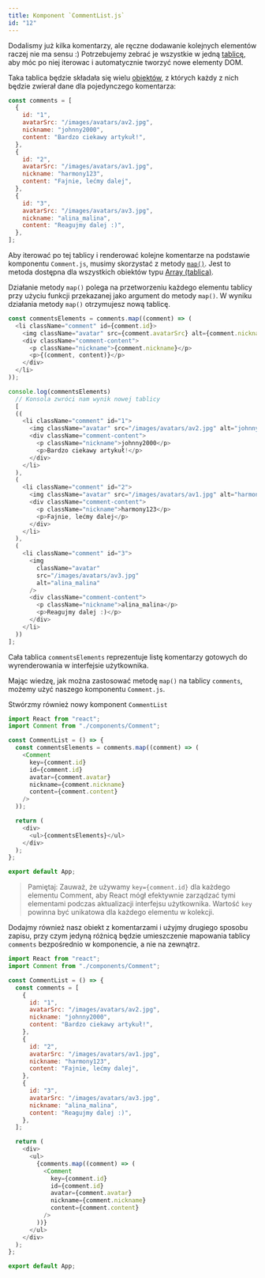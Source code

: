 ```yaml
---
title: Komponent `CommentList.js`
id: "12"
---
```



Dodalismy już kilka komentarzy, ale ręczne dodawanie kolejnych elementów raczej nie ma sensu :)
Potrzebujemy zebrać je wszystkie w jedną <a href="/glossary/tablica/" target="_blank">tablicę</a>, aby móc po niej iterowac i automatycznie tworzyć nowe elementy DOM.

Taka tablica będzie składała się wielu <a href="/glossary/obiekt/" target="_blank">obiektów</a>, z których każdy z nich będzie zwierał dane dla pojedynczego komentarza:

```js
const comments = [
  {
    id: "1",
    avatarSrc: "/images/avatars/av2.jpg",
    nickname: "johnny2000",
    content: "Bardzo ciekawy artykuł!",
  },
  {
    id: "2",
    avatarSrc: "/images/avatars/av1.jpg",
    nickname: "harmony123",
    content: "Fajnie, lećmy dalej",
  },
  {
    id: "3",
    avatarSrc: "/images/avatars/av3.jpg",
    nickname: "alina_malina",
    content: "Reagujmy dalej :)",
  },
];
```

Aby iterować po tej tablicy i renderować kolejne komentarze na podstawie komponentu `Comment.js`, musimy skorzystać z metody <a href="/glossary/petle/" target="_blank">`map()`</a>. Jest to metoda dostępna dla wszystkich obiektów typu <a href="/glossary/tablica/" target="_blank">Array (tablica)</a>.

Działanie metody `map()` polega na przetworzeniu każdego elementu tablicy przy użyciu funkcji przekazanej jako argument do metody `map()`. W wyniku działania metody `map()` otrzymujesz nową tablicę.

```js
const commentsElements = comments.map((comment) => (
  <li className="comment" id={comment.id}>
    <img className="avatar" src={comment.avatarSrc} alt={comment.nickname} />
    <div className="comment-content">
      <p className="nickname">{comment.nickname}</p>
      <p>{(comment, content)}</p>
    </div>
  </li>
));

console.log(commentsElements)
  // Konsola zwróci nam wynik nowej tablicy
  [
  ((
    <li className="comment" id="1">
      <img className="avatar" src="/images/avatars/av2.jpg" alt="johnny2000" />
      <div className="comment-content">
        <p className="nickname">johnny2000</p>
        <p>Bardzo ciekawy artykuł!</p>
      </div>
    </li>
  ),
  (
    <li className="comment" id="2">
      <img className="avatar" src="/images/avatars/av1.jpg" alt="harmony123" />
      <div className="comment-content">
        <p className="nickname">harmony123</p>
        <p>Fajnie, lećmy dalej</p>
      </div>
    </li>
  ),
  (
    <li className="comment" id="3">
      <img
        className="avatar"
        src="/images/avatars/av3.jpg"
        alt="alina_malina"
      />
      <div className="comment-content">
        <p className="nickname">alina_malina</p>
        <p>Reagujmy dalej :)</p>
      </div>
    </li>
  ))
];
```

Cała tablica `commentsElements` reprezentuje listę komentarzy gotowych do wyrenderowania w interfejsie użytkownika.

Mając wiedzę, jak można zastosować metodę `map()` na tablicy `comments`, możemy użyć naszego komponentu `Comment.js`.

Stwórzmy również nowy komponent `CommentList`

```js
import React from "react";
import Comment from "./components/Comment";

const CommentList = () => {
  const commentsElements = comments.map((comment) => (
    <Comment
      key={comment.id}
      id={comment.id}
      avatar={comment.avatar}
      nickname={comment.nickname}
      content={comment.content}
    />
  ));

  return (
    <div>
      <ul>{commentsElements}</ul>
    </div>
  );
};

export default App;
```

> Pamiętaj:
> Zauważ, że używamy `key={comment.id}` dla każdego elementu Comment, aby React mógł efektywnie zarządzać tymi elementami podczas aktualizacji interfejsu użytkownika. Wartość `key` powinna być unikatowa dla każdego elementu w kolekcji.

Dodajmy również nasz obiekt z komentarzami i użyjmy drugiego sposobu zapisu, przy czym jedyną różnicą będzie umieszczenie mapowania tablicy `comments` bezpośrednio w komponencie, a nie na zewnątrz.

```js
import React from "react";
import Comment from "./components/Comment";

const CommentList = () => {
  const comments = [
    {
      id: "1",
      avatarSrc: "/images/avatars/av2.jpg",
      nickname: "johnny2000",
      content: "Bardzo ciekawy artykuł!",
    },
    {
      id: "2",
      avatarSrc: "/images/avatars/av1.jpg",
      nickname: "harmony123",
      content: "Fajnie, lećmy dalej",
    },
    {
      id: "3",
      avatarSrc: "/images/avatars/av3.jpg",
      nickname: "alina_malina",
      content: "Reagujmy dalej :)",
    },
  ];

  return (
    <div>
      <ul>
        {comments.map((comment) => (
          <Comment
            key={comment.id}
            id={comment.id}
            avatar={comment.avatar}
            nickname={comment.nickname}
            content={comment.content}
          />
        ))}
      </ul>
    </div>
  );
};

export default App;
```
